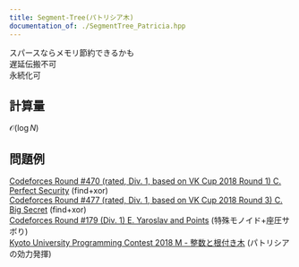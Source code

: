 ```yaml
---
title: Segment-Tree(パトリシア木)
documentation_of: ./SegmentTree_Patricia.hpp
---
```

スパースならメモリ節約できるかも \
遅延伝搬不可 \
永続化可
## 計算量
$\mathcal{O}(\log N)$
## 問題例
[Codeforces Round #470 (rated, Div. 1, based on VK Cup 2018 Round 1) C. Perfect Security](https://codeforces.com/contest/947/problem/C) (find+xor) \
[Codeforces Round #477 (rated, Div. 1, based on VK Cup 2018 Round 3) C. Big Secret](https://codeforces.com/contest/966/problem/C) (find+xor) \
[Codeforces Round #179 (Div. 1) E. Yaroslav and Points](https://codeforces.com/contest/295/problem/E) (特殊モノイド+座圧サボり) \
[Kyoto University Programming Contest 2018 M - 整数と根付き木](https://atcoder.jp/contests/kupc2018/tasks/kupc2018_m) (パトリシアの効力発揮)